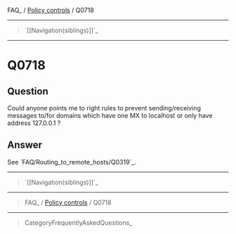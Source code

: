 FAQ\_ / [Policy controls](FAQ/Policy_controls) / Q0718

* * * * *

> \`[[Navigation(siblings)]]\`\_

* * * * *

Q0718
=====

Question
--------

Could anyone points me to right rules to prevent sending/receiving
messages to/for domains which have one MX to localhost or only have
address 127.0.0.1 ?

Answer
------

See \`FAQ/Routing\_to\_remote\_hosts/Q0319\`\_.

* * * * *

> \`[[Navigation(siblings)]]\`\_

* * * * *

> FAQ\_ / [Policy controls](FAQ/Policy_controls) / Q0718

* * * * *

> CategoryFrequentlyAskedQuestions\_
